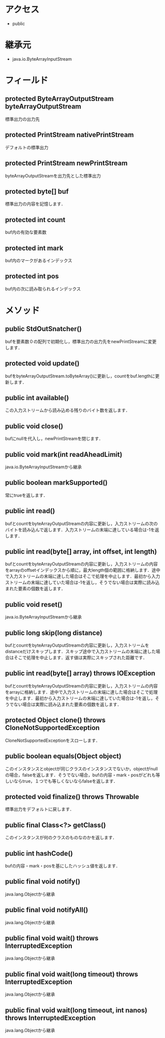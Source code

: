 # アクセス
- public
# 継承元
- java.io.ByteArrayInputStream
# フィールド
## protected ByteArrayOutputStream byteArrayOutputStream
標準出力の出力先
## protected PrintStream nativePrintStream
デフォルトの標準出力
## protected PrintStream newPrintStream
byteArrayOutputStreamを出力先とした標準出力
## protected byte[] buf
標準出力の内容を記憶します．
## protected int count
buf内の有効な要素数
## protected int mark
buf内のマークがあるインデックス
## protected int pos
buf内の次に読み取られるインデックス
# メソッド
## public StdOutSnatcher()
bufを要素数０の配列で初期化し，標準出力の出力先をnewPrintStreamに変更します．
## protected void update()
bufをbyteArrayOutputStream.toByteArray()に更新し，countをbuf.lengthに更新します．
## public int available()
この入力ストリームから読み込める残りのバイト数を返します．
## public void close()
bufにnullを代入し，newPrintStreamを閉じます．
## public void mark(int readAheadLimit)
java.io.ByteArrayInputStreamから継承
## public boolean markSupported()
常にtrueを返します．
## public int read()
bufとcountをbyteArrayOutputStreamの内容に更新し，入力ストリームの次のバイトを読み込んで返します．入力ストリームの末端に達している場合は-1を返します．
## public int read(byte[] array, int offset, int length)
bufとcountをbyteArrayOutputStreamの内容に更新し，入力ストリームの内容をarrayのoffsetインデックスから順に，最大length個の範囲に格納します．途中で入力ストリームの末端に達した場合はそこで処理を中止します．最初から入力ストリームの末端に達していた場合は-1を返し，そうでない場合は実際に読み込まれた要素の個数を返します．
## public void reset()
java.io.ByteArrayInputStreamから継承
## public long skip(long distance)
bufとcountをbyteArrayOutputStreamの内容に更新し，入力ストリームをdistanceだけスキップします．スキップ途中で入力ストリームの末端に達した場合はそこで処理を中止します．返す値は実際にスキップされた距離です．
## public int read(byte[] array) throws IOException
bufとcountをbyteArrayOutputStreamの内容に更新し，入力ストリームの内容をarrayに格納します．途中で入力ストリームの末端に達した場合はそこで処理を中止します．最初から入力ストリームの末端に達していた場合は-1を返し，そうでない場合は実際に読み込まれた要素の個数を返します．
## protected Object clone() throws CloneNotSupportedException
CloneNotSupportedExceptionをスローします．
## public boolean equals(Object object)
このインスタンスとobjectが同じクラスのインスタンスでないか，objectがnullの場合，falseを返します．そうでない場合，bufの内容・mark・posがどれも等しいならtrue，１つでも等しくないならfalseを返します．
## protected void finalize() throws Throwable
標準出力をデフォルトに戻します．
## public final Class<?> getClass()
このインスタンスが何のクラスのものなのかを返します．
## public int hashCode()
bufの内容・mark・posを基にしたハッシュ値を返します．
## public final void notify()
java.lang.Objectから継承
## public final void notifyAll()
java.lang.Objectから継承
## public final void wait() throws InterruptedException
java.lang.Objectから継承
## public final void wait(long timeout) throws InterruptedException
java.lang.Objectから継承
## public final void wait(long timeout, int nanos) throws InterruptedException
java.lang.Objectから継承